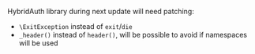 HybridAuth library during next update will need patching:
* `\ExitException` instead of `exit`/`die`
* `_header()` instead of `header()`, will be possible to avoid if namespaces will be used
